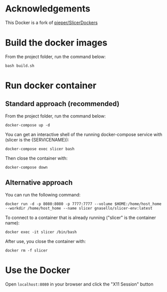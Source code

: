 # Acknowledgements

This Docker is a fork of [pieper/SlicerDockers](https://github.com/pieper/SlicerDockers)

# Build the docker images

From the project folder, run the command below:

```bash build.sh```

# Run docker container

## Standard approach (recommended)

From the project folder, run the command below:

```docker-compose up -d```

You can get an interactive shell of the running docker-compose service with (slicer is the {SERVICENAME}):

```docker-compose exec slicer bash```

Then close the container with:

```docker-compose down```

## Alternative approach

You can run the following command:

```docker run -d -p 8080:8080 -p 7777:7777 --volume $HOME:/home/host_home --workdir /home/host_home --name slicer gnasello/slicer-env:latest```

To connect to a container that is already running ("slicer" is the container name):

```docker exec -it slicer /bin/bash```

After use, you close the container with:

```docker rm -f slicer```

# Use the Docker

Open ```localhost:8080``` in your browser and click the "X11 Session" button